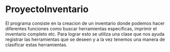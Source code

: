 # ProyectoInventario
El programa consiste en la creacion de un inventario donde podemos hacer diferentes funciones como buscar herramientas especificas, imprimir el inventario completo etc. Para lograr esto se utiliza una clase que nos ayuda registrar las herramientas que se deseen y a la vez tenemos una manera de clasificar estas herramientas.

